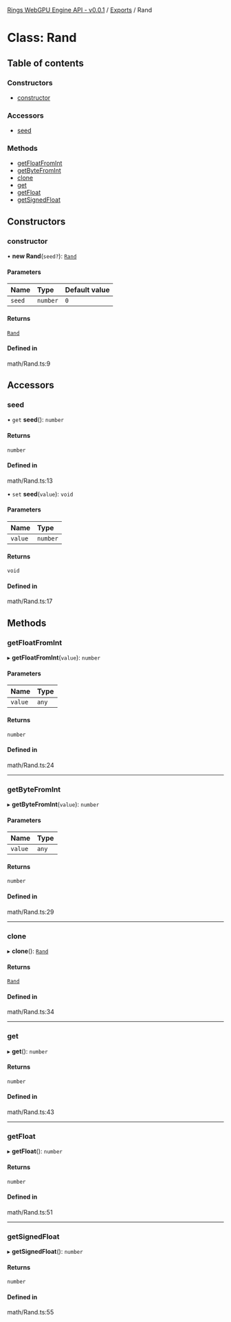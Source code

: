 [Rings WebGPU Engine API - v0.0.1](../README.md) / [Exports](../modules.md) / Rand

# Class: Rand

## Table of contents

### Constructors

- [constructor](Rand.md#constructor)

### Accessors

- [seed](Rand.md#seed)

### Methods

- [getFloatFromInt](Rand.md#getfloatfromint)
- [getByteFromInt](Rand.md#getbytefromint)
- [clone](Rand.md#clone)
- [get](Rand.md#get)
- [getFloat](Rand.md#getfloat)
- [getSignedFloat](Rand.md#getsignedfloat)

## Constructors

### constructor

• **new Rand**(`seed?`): [`Rand`](Rand.md)

#### Parameters

| Name | Type | Default value |
| :------ | :------ | :------ |
| `seed` | `number` | `0` |

#### Returns

[`Rand`](Rand.md)

#### Defined in

math/Rand.ts:9

## Accessors

### seed

• `get` **seed**(): `number`

#### Returns

`number`

#### Defined in

math/Rand.ts:13

• `set` **seed**(`value`): `void`

#### Parameters

| Name | Type |
| :------ | :------ |
| `value` | `number` |

#### Returns

`void`

#### Defined in

math/Rand.ts:17

## Methods

### getFloatFromInt

▸ **getFloatFromInt**(`value`): `number`

#### Parameters

| Name | Type |
| :------ | :------ |
| `value` | `any` |

#### Returns

`number`

#### Defined in

math/Rand.ts:24

___

### getByteFromInt

▸ **getByteFromInt**(`value`): `number`

#### Parameters

| Name | Type |
| :------ | :------ |
| `value` | `any` |

#### Returns

`number`

#### Defined in

math/Rand.ts:29

___

### clone

▸ **clone**(): [`Rand`](Rand.md)

#### Returns

[`Rand`](Rand.md)

#### Defined in

math/Rand.ts:34

___

### get

▸ **get**(): `number`

#### Returns

`number`

#### Defined in

math/Rand.ts:43

___

### getFloat

▸ **getFloat**(): `number`

#### Returns

`number`

#### Defined in

math/Rand.ts:51

___

### getSignedFloat

▸ **getSignedFloat**(): `number`

#### Returns

`number`

#### Defined in

math/Rand.ts:55
